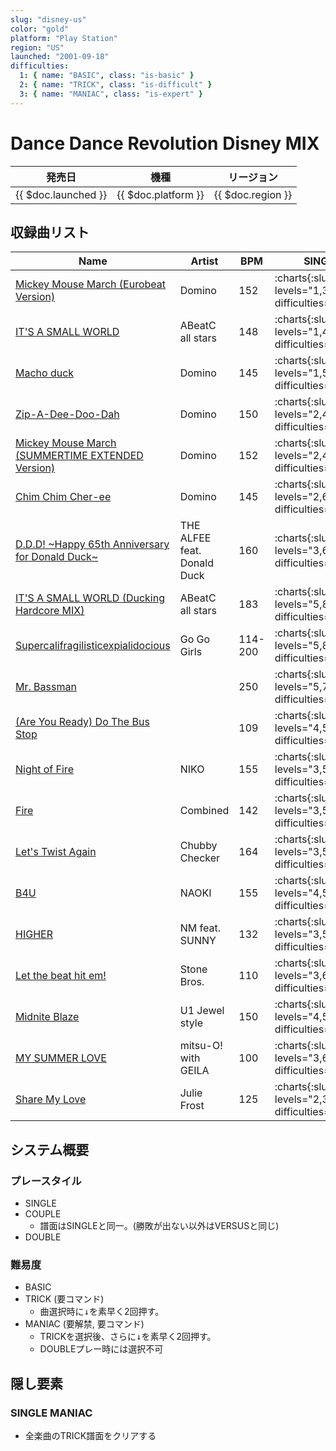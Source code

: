 ```yaml
---
slug: "disney-us"
color: "gold"
platform: "Play Station"
region: "US"
launched: "2001-09-18"
difficulties:
  1: { name: "BASIC", class: "is-basic" }
  2: { name: "TRICK", class: "is-difficult" }
  3: { name: "MANIAC", class: "is-expert" }
---
```


# Dance Dance Revolution Disney MIX

|発売日|機種|リージョン|
|------|----|---------|
|{{ $doc.launched }}|{{ $doc.platform }}|{{ $doc.region }}|

## 収録曲リスト

|Name|Artist|BPM|SINGLE|DOUBLE|
|----|------|---|------|------|
|[Mickey Mouse March (Eurobeat Version)](/songs/mickey-mouse-march)|Domino|152|:charts{:slug="slug" levels="1,3,8" difficulties="1,2,3"}|:charts{:slug="slug" levels="4,8" difficulties="1,2"}|
|[IT'S A SMALL WORLD](/songs/its-a-small-world)|ABeatC all stars|148|:charts{:slug="slug" levels="1,4,6" difficulties="1,2,3"}|:charts{:slug="slug" levels="2,7" difficulties="1,2"}|
|[Macho duck](/songs/macho-duck)|Domino|145|:charts{:slug="slug" levels="1,5,8" difficulties="1,2,3"}|:charts{:slug="slug" levels="5,7" difficulties="1,2"}|
|[Zip-A-Dee-Doo-Dah](/songs/zip-a-dee-doo-dah)|Domino|150|:charts{:slug="slug" levels="2,4,8" difficulties="1,2,3"}|:charts{:slug="slug" levels="2,7" difficulties="1,2"}|
|[Mickey Mouse March (SUMMERTIME EXTENDED Version)](/songs/mickey-mouse-march-summertime)|Domino|152|:charts{:slug="slug" levels="2,4,9" difficulties="1,2,3"}|:charts{:slug="slug" levels="4,9" difficulties="1,2"}|
|[Chim Chim Cher-ee](/songs/chim-chim-cher-ee)|Domino|145|:charts{:slug="slug" levels="2,6,9" difficulties="1,2,3"}|:charts{:slug="slug" levels="4,7" difficulties="1,2"}|
|[D.D.D! \~Happy 65th Anniversary for Donald Duck\~](/songs/ddd)|THE ALFEE feat. Donald Duck|160|:charts{:slug="slug" levels="3,6,9" difficulties="1,2,3"}|:charts{:slug="slug" levels="5,8" difficulties="1,2"}|
|[IT'S A SMALL WORLD (Ducking Hardcore MIX)](/songs/its-a-small-world-ducking)|ABeatC all stars|183|:charts{:slug="slug" levels="5,8,10" difficulties="1,2,3"}|:charts{:slug="slug" levels="6,10" difficulties="1,2"}|
|[Supercalifragilisticexpialidocious](/songs/supercalifragilisticexpialidocious)|Go Go Girls|114-200|:charts{:slug="slug" levels="5,8,10" difficulties="1,2,3"}|:charts{:slug="slug" levels="6,10" difficulties="1,2"}|
|[Mr. Bassman](/songs/mr-bassman)||250|:charts{:slug="slug" levels="5,7,9" difficulties="1,2,3"}|:charts{:slug="slug" levels="6,9" difficulties="1,2"}|
|[(Are You Ready) Do The Bus Stop](/songs/do-the-bus-stop)||109|:charts{:slug="slug" levels="4,5,6" difficulties="1,2,3"}|:charts{:slug="slug" levels="4,6" difficulties="1,2"}|
|[Night of Fire](/songs/night-of-fire)|NIKO|155|:charts{:slug="slug" levels="3,5,9" difficulties="1,2,3"}|:charts{:slug="slug" levels="5,9" difficulties="1,2"}|
|[Fire](/songs/fire-combined)|Combined|142|:charts{:slug="slug" levels="3,5,7" difficulties="1,2,3"}|:charts{:slug="slug" levels="5,8" difficulties="1,2"}|
|[Let's Twist Again](/songs/lets-twist-again)|Chubby Checker|164|:charts{:slug="slug" levels="3,5,7" difficulties="1,2,3"}|:charts{:slug="slug" levels="5,6" difficulties="1,2"}|
|[B4U](/songs/b4u)|NAOKI|155|:charts{:slug="slug" levels="4,5,8" difficulties="1,2,3"}|:charts{:slug="slug" levels="4,6" difficulties="1,2"}|
|[HIGHER](/songs/higher)|NM feat. SUNNY|132|:charts{:slug="slug" levels="3,5,6" difficulties="1,2,3"}|:charts{:slug="slug" levels="3,5" difficulties="1,2"}|
|[Let the beat hit em!](/songs/let-the-beat-hit-em)|Stone Bros.|110|:charts{:slug="slug" levels="3,6,7" difficulties="1,2,3"}|:charts{:slug="slug" levels="3,5" difficulties="1,2"}|
|[Midnite Blaze](/songs/midnite-blaze)|U1 Jewel style|150|:charts{:slug="slug" levels="4,5,7" difficulties="1,2,3"}|:charts{:slug="slug" levels="4,5" difficulties="1,2"}|
|[MY SUMMER LOVE](/songs/my-summer-love)|mitsu-O! with GEILA|100|:charts{:slug="slug" levels="3,6,9" difficulties="1,2,3"}|:charts{:slug="slug" levels="3,5" difficulties="1,2"}|
|[Share My Love](/songs/share-my-love)|Julie Frost|125|:charts{:slug="slug" levels="2,3,5" difficulties="1,2,3"}|:charts{:slug="slug" levels="2,3" difficulties="1,2"}|

## システム概要

### プレースタイル

- SINGLE
- COUPLE
  - 譜面はSINGLEと同一。(勝敗が出ない以外はVERSUSと同じ)
- DOUBLE

### 難易度

- BASIC
- TRICK (要コマンド)
  - 曲選択時に<kbd>↓</kbd>を素早く2回押す。
- MANIAC (要解禁, 要コマンド)
  - TRICKを選択後、さらに<kbd>↓</kbd>を素早く2回押す。
  - DOUBLEプレー時には選択不可

## 隠し要素

### SINGLE MANIAC

- 全楽曲のTRICK譜面をクリアする
